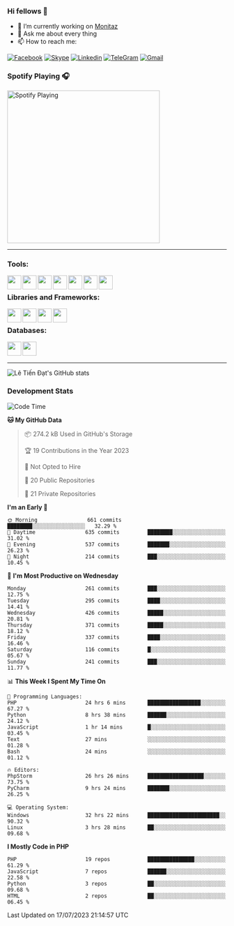### Hi fellows 👋
- 🔭 I’m currently working on [Monitaz](https://monitaz.com/)
- 💬 Ask me about every thing
- 📫 How to reach me:

[![Facebook](https://img.shields.io/badge/Facebook-0000FF?logo=facebook&logoColor=white)](https://www.facebook.com/le.dat155)
[![Skype](https://img.shields.io/badge/Skype-blue?logo=skype&logoColor=white)](https://join.skype.com/invite/lr2sd8ZndbWr)
[![Linkedin](https://img.shields.io/badge/LinkedIn-0A66C2?logo=linkedin)](https://www.linkedin.com/in/ti%E1%BA%BFn-%C4%91%E1%BA%A1t-l%C3%AA-ba267a232/)
[![TeleGram](https://img.shields.io/badge/telegram-EF0EFF?logo=telegram)](https://t.me/subibi1505)
[![Gmail](https://img.shields.io/badge/Gmail-green?logo=gmail)](mailto:tiendat15599.dev@gmail.com)

### Spotify Playing 🎧
[<img src="https://tiendat-spotify.vercel.app/api/spotify" alt="Spotify Playing" width="350" />](https://open.spotify.com/user/21wi7t5t4zyugx5mgetrdo7xa)

---

### Tools:
<img align='left' height="32" width="32" src="https://upload.wikimedia.org/wikipedia/commons/thumb/c/c9/PhpStorm_Icon.svg/2048px-PhpStorm_Icon.svg.png">
<img align='left' height="32" width="32" src="https://upload.wikimedia.org/wikipedia/commons/thumb/1/1d/PyCharm_Icon.svg/1200px-PyCharm_Icon.svg.png">
<img align='left' height="32" width="32" src="https://cdn2.iconfinder.com/data/icons/pack1-baco-flurry-icons-style/512/XAMPP.png">
<img align='left' height="32" width="32" src="https://www.docker.com/wp-content/uploads/2022/03/vertical-logo-monochromatic.png">
<img align='left' height="32" width="32" src="https://www.mamp.info/images/icons/mamp-pro.png">
<img align='left' height="32" width="32" src="https://www.puttygen.com/wp-content/uploads/2019/05/Termius.png">
<img align='left' height="32" width="32" src="https://1475031.s21i.faiusr.com/4/1/ABUIABAEGAAg3dWc8AUoq7a8hAIwgAg4gAg.png">
<br>

### Libraries and Frameworks:
<img align='left' height="32" width="32" src="https://i0.wp.com/phocode.com/wp-content/uploads/2019/11/scrapyLogo.png?fit=300%2C300&ssl=1&w=640">
<img align='left' height="32" width="32" src="https://upload.wikimedia.org/wikipedia/commons/thumb/9/9a/Laravel.svg/985px-Laravel.svg.png">
<img align='left' height="32" width="32" src="https://cdn.worldvectorlogo.com/logos/codeigniter.svg">
<img align='left' height="32" width="32" src="https://upload.wikimedia.org/wikipedia/commons/thumb/e/ea/Zend-framework.svg/2560px-Zend-framework.svg.png">
<br>

### Databases:
<img align='left' height="32" width="32" src="https://download.logo.wine/logo/MySQL/MySQL-Logo.wine.png">
<img align='left' height="32" width="32" src="https://seeklogo.com/images/E/elasticsearch-logo-C75C4578EC-seeklogo.com.png">

<br>
<br>

---
![Lê Tiến Đạt's GitHub stats](https://github-readme-stats-self-iota.vercel.app/api?username=tiendat15599&show_icons=true&theme=tokyonight)
### Development Stats


<!--START_SECTION:waka-->
![Code Time](http://img.shields.io/badge/Code%20Time-264%20hrs%2056%20mins-blue)

**🐱 My GitHub Data** 

> 📦 274.2 kB Used in GitHub's Storage 
 > 
> 🏆 19 Contributions in the Year 2023
 > 
> 🚫 Not Opted to Hire
 > 
> 📜 20 Public Repositories 
 > 
> 🔑 21 Private Repositories 
 > 
**I'm an Early 🐤** 

```text
🌞 Morning                661 commits         ████████░░░░░░░░░░░░░░░░░   32.29 % 
🌆 Daytime                635 commits         ████████░░░░░░░░░░░░░░░░░   31.02 % 
🌃 Evening                537 commits         ███████░░░░░░░░░░░░░░░░░░   26.23 % 
🌙 Night                  214 commits         ███░░░░░░░░░░░░░░░░░░░░░░   10.45 % 
```
📅 **I'm Most Productive on Wednesday** 

```text
Monday                   261 commits         ███░░░░░░░░░░░░░░░░░░░░░░   12.75 % 
Tuesday                  295 commits         ████░░░░░░░░░░░░░░░░░░░░░   14.41 % 
Wednesday                426 commits         █████░░░░░░░░░░░░░░░░░░░░   20.81 % 
Thursday                 371 commits         █████░░░░░░░░░░░░░░░░░░░░   18.12 % 
Friday                   337 commits         ████░░░░░░░░░░░░░░░░░░░░░   16.46 % 
Saturday                 116 commits         █░░░░░░░░░░░░░░░░░░░░░░░░   05.67 % 
Sunday                   241 commits         ███░░░░░░░░░░░░░░░░░░░░░░   11.77 % 
```


📊 **This Week I Spent My Time On** 

```text
💬 Programming Languages: 
PHP                      24 hrs 6 mins       █████████████████░░░░░░░░   67.27 % 
Python                   8 hrs 38 mins       ██████░░░░░░░░░░░░░░░░░░░   24.12 % 
JavaScript               1 hr 14 mins        █░░░░░░░░░░░░░░░░░░░░░░░░   03.45 % 
Text                     27 mins             ░░░░░░░░░░░░░░░░░░░░░░░░░   01.28 % 
Bash                     24 mins             ░░░░░░░░░░░░░░░░░░░░░░░░░   01.12 % 

🔥 Editors: 
PhpStorm                 26 hrs 26 mins      ██████████████████░░░░░░░   73.75 % 
PyCharm                  9 hrs 24 mins       ███████░░░░░░░░░░░░░░░░░░   26.25 % 

💻 Operating System: 
Windows                  32 hrs 22 mins      ███████████████████████░░   90.32 % 
Linux                    3 hrs 28 mins       ██░░░░░░░░░░░░░░░░░░░░░░░   09.68 % 
```

**I Mostly Code in PHP** 

```text
PHP                      19 repos            ███████████████░░░░░░░░░░   61.29 % 
JavaScript               7 repos             ██████░░░░░░░░░░░░░░░░░░░   22.58 % 
Python                   3 repos             ██░░░░░░░░░░░░░░░░░░░░░░░   09.68 % 
HTML                     2 repos             ██░░░░░░░░░░░░░░░░░░░░░░░   06.45 % 
```




 Last Updated on 17/07/2023 21:14:57 UTC
<!--END_SECTION:waka-->
